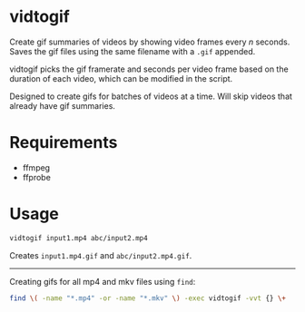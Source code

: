 # vidtogif

Create gif summaries of videos by showing video frames every *n* seconds.
Saves the gif files using the same filename with a `.gif` appended.

vidtogif picks the gif framerate and seconds per video frame based on the duration of each video, which can be modified in the script.

Designed to create gifs for batches of videos at a time.
Will skip videos that already have gif summaries.

# Requirements

- ffmpeg
- ffprobe

# Usage

```bash
vidtogif input1.mp4 abc/input2.mp4
```

Creates `input1.mp4.gif` and `abc/input2.mp4.gif`.

---

Creating gifs for all mp4 and mkv files using `find`:
```bash
find \( -name "*.mp4" -or -name "*.mkv" \) -exec vidtogif -vvt {} \+
```
